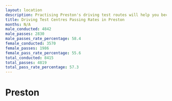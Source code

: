 ```yaml
---
layout: location
description: Practising Preston's driving test routes will help you become more confident in your gear-changing abilities.
title: Driving Test Centres Passing Rates in Preston
months: N/A
male_conducted: 4842
male_passes: 2830
male_passes_rate_percentage: 58.4
female_conducted: 3570
female_passes: 1986
female_pass_rate_percentage: 55.6
total_conducted: 8415
total_passes: 4819
total_pass_rate_percentage: 57.3
---
```


# Preston
